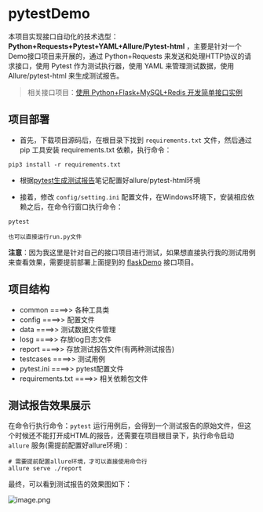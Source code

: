 # pytestDemo

本项目实现接口自动化的技术选型：**Python+Requests+Pytest+YAML+Allure/Pytest-html** ，主要是针对一个Demo接口项目来开展的，通过 Python+Requests 来发送和处理HTTP协议的请求接口，使用 Pytest 作为测试执行器，使用 YAML 来管理测试数据，使用 Allure/pytest-html 来生成测试报告。

>相关接口项目：[使用 Python+Flask+MySQL+Redis 开发简单接口实例](https://github.com/Chenci96/flaskDemo)

## 项目部署

* 首先，下载项目源码后，在根目录下找到 ```requirements.txt``` 文件，然后通过 pip 工具安装 requirements.txt 依赖，执行命令：

```
pip3 install -r requirements.txt
```
* 根据[pytest生成测试报告](https://note.youdao.com/s/9ntzimng)笔记配置好allure/pytest-html环境

* 接着，修改 ```config/setting.ini``` 配置文件，在Windows环境下，安装相应依赖之后，在命令行窗口执行命令：

```
pytest

也可以直接运行run.py文件
```



**注意**：因为我这里是针对自己的接口项目进行测试，如果想直接执行我的测试用例来查看效果，需要提前部署上面提到的 [flaskDemo](https://github.com/wintests/flaskDemo) 接口项目。

## 项目结构

- common ====>> 各种工具类
- config ====>> 配置文件
- data ====>> 测试数据文件管理
- losg ====>> 存放log日志文件
- report ====>> 存放测试报告文件(有两种测试报告)
- testcases ====>> 测试用例
- pytest.ini ====>> pytest配置文件
- requirements.txt ====>> 相关依赖包文件

## 测试报告效果展示

在命令行执行命令：```pytest``` 运行用例后，会得到一个测试报告的原始文件，但这个时候还不能打开成HTML的报告，还需要在项目根目录下，执行命令启动 ```allure``` 服务(需提前配置好allure环境)：

```
# 需要提前配置allure环境，才可以直接使用命令行
allure serve ./report
```

最终，可以看到测试报告的效果图如下：

![image.png](https://upload-images.jianshu.io/upload_images/16853007-248f805c82dbf99c.png?imageMogr2/auto-orient/strip%7CimageView2/2/w/1240)
